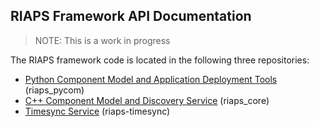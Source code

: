 ## RIAPS Framework API Documentation

> NOTE:  This is a work in progress

The RIAPS framework code is located in the following three repositories:
* [Python Component Model and Application Deployment Tools](https://riaps-pycom.readthedocs.io/en/latest/) (riaps_pycom)
* [C++ Component Model and Discovery Service](https://riaps-core.readthedocs.io/en/latest/) (riaps_core)
* [Timesync Service](https://riaps-timesync.readthedocs.io/en/latest/) (riaps-timesync)
